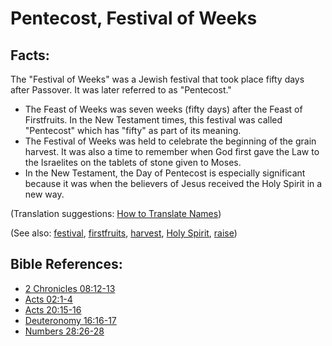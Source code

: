 # Pentecost, Festival of Weeks #

## Facts: ##

The "Festival of Weeks" was a Jewish festival that took place fifty days after Passover. It was later referred to as "Pentecost."

* The Feast of Weeks was seven weeks (fifty days) after the Feast of Firstfruits. In the New Testament times, this festival was called "Pentecost" which has "fifty" as part of its meaning.
* The Festival of Weeks was held to celebrate the beginning of the grain harvest. It was also a time to remember when God first gave the Law to the Israelites on the tablets of stone given to Moses.
* In the New Testament, the Day of Pentecost is especially significant because it was when the believers of Jesus received the Holy Spirit in a new way.

(Translation suggestions: [How to Translate Names](en/ta-vol1/translate/man/translate-names))

(See also: [festival](../other/festival.md), [firstfruits](../kt/firstfruit.md), [harvest](../kt/harvest.md), [Holy Spirit](../kt/holyspirit.md), [raise](../kt/raise.md))

## Bible References: ##

* [2 Chronicles 08:12-13](en/tn/2ch/help/08/12)
* [Acts 02:1-4](en/tn/act/help/02/01)
* [Acts 20:15-16](en/tn/act/help/20/15)
* [Deuteronomy 16:16-17](en/tn/deu/help/16/16)
* [Numbers 28:26-28](en/tn/num/help/28/26)
